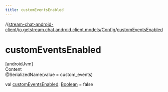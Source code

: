 ```yaml
---
title: customEventsEnabled
---
```

//[stream-chat-android-client](../../../index.md)/[io.getstream.chat.android.client.models](../index.md)/[Config](index.md)/[customEventsEnabled](customEventsEnabled.md)



# customEventsEnabled  
[androidJvm]  
Content  
@SerializedName(value = custom_events)  
  
val [customEventsEnabled](customEventsEnabled.md): [Boolean](https://kotlinlang.org/api/latest/jvm/stdlib/kotlin/-boolean/index.html) = false  



